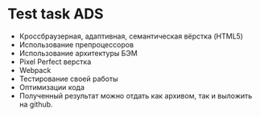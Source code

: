 # Test task ADS

* Кроссбраузерная, адаптивная, семантическая вёрстка (HTML5)
* Использование препроцессоров
* Использование архитектуры БЭМ
* Pixel Perfect верстка
* Webpack
* Тестирование своей работы
* Оптимизации кода
* Полученный результат можно отдать как архивом, так и выложить на github.
